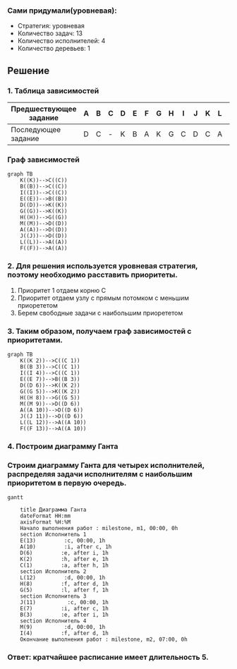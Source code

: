 ### Сами придумали(уровневая): 
- Стратегия: уровневая
- Количество задач: 13
- Количество исполнителей: 4
- Количество деревьев: 1

## Решение
### 1.  Таблица зависимостей

| Предшествующее задание | A | B | C | D | E | F | G | H | I | J | K | L | M |
|------------------------|---|---|---|---|---|---|---|---|---|---|---|---|---|
| Последующее задание    | D | C | - | K | B | A | K | G | C | D | C | A | D |

### Граф зависимостей

```mermaid
graph TB
    K((K))-->С((С))
    B((B))-->С((С))
    I((I))-->С((С))
    E((E))-->B((B))
    D((D))-->K((K))
    G((G))-->K((K))
    H((H))-->G((G))
    M((M))-->D((D))
    A((A))-->D((D))
    J((J))-->D((D))
    L((L))-->A((A))
    F((F))-->A((A))
```

###  2. Для решения используется уровневая стратегия, поэтому необходимо расставить приоритеты.
1. Приоритет 1 отдаем корню С
2. Приоритет отдаем узлу с прямым потомком с меньшим приорететом 
3. Берем свободные задачи с наибольшим приорететом

###  3. Таким образом, получаем граф зависимостей с приоритетами.

```mermaid
graph TB
    K((K 2))-->С((С 1))
    B((B 3))-->С((С 1))
    I((I 4))-->С((С 1))
    E((E 7))-->B((B 3))
    D((D 6))-->K((K 2))
    G((G 5))-->K((K 2))
    H((H 8))-->G((G 5))
    M((M 9))-->D((D 6))
    A((A 10))-->D((D 6))
    J((J 11))-->D((D 6))
    L((L 12))-->A((A 10))
    F((F 13))-->A((A 10))
```

###  4. Построим диаграмму Ганта
### Строим диаграмму Ганта для четырех исполнителей, распределяя задачи исполнителям с наибольшим приоритетом в первую очередь.

```mermaid
gantt
    
    title Диаграмма Ганта
    dateFormat HH:mm    
    axisFormat %H:%M
    Начало выполнения работ : milestone, m1, 00:00, 0h
    section Исполнитель 1
    E(13)         :c, 00:00, 1h
    A(10)         :i, after c, 1h    
    D(6)         :e, after i, 1h    
    K(2)         :h, after e, 1h
    C(1)         :a, after h, 1h
    section Исполнитель 2
    L(12)         :d, 00:00, 1h
    H(8)         :f, after d, 1h
    G(5)         :l, after f, 1h
    section Исполнитель 3
    J(11)          :c, 00:00, 1h
    E(7)         :i, after c, 1h    
    B(3)         :e, after i, 1h    
    section Исполнитель 4
    M(9)          :d, 00:00, 1h
    I(4)         :f, after d, 1h
    Окончание выполнения работ : milestone, m2, 07:00, 0h
```
###  Ответ:  кратчайшее расписание имеет длительность 5.
